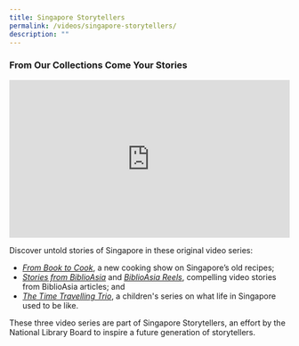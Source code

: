 ```yaml
---
title: Singapore Storytellers
permalink: /videos/singapore-storytellers/
description: ""
---
```

### From Our Collections Come Your Stories

<style>.embed-container {position: relative; padding-bottom: 56.25%; height: 0; overflow: hidden; max-width: 100%; } .embed-container iframe, .embed-container object, .embed-container embed { position: absolute; top: 0; left: 0; width: 100%; height: 100%; }</style><div class="embed-container"><iframe src="https://www.youtube.com/embed/uxkPlrtnkik" frameborder="0" allowfullscreen=""></iframe></div> 


Discover untold stories of Singapore in these original video series: 
* *[From Book to Cook](/videos/from-book-to-cook)*, a new cooking show on Singapore’s old recipes; 
* *[Stories from BiblioAsia](/videos/stories-from-biblioasia/)* and [*BiblioAsia Reels*](https://www.youtube.com/playlist?list=PLJlLW0qKYHTPnbGAYPZtpahewt6xRgUzc), compelling video stories from  BiblioAsia articles; and
* [*The Time Travelling Trio*](https://childrenandteens.nlb.gov.sg/diy-resources/singapore-storytellers/the-time-travelling-trio), a children's series on what life in Singapore used to be like.

These three video series are part of Singapore Storytellers, an effort by the National Library Board to inspire a future generation of storytellers.